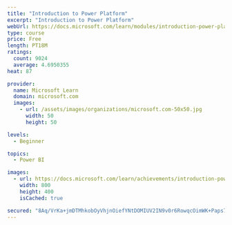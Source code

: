 ```yaml
---
title: "Introduction to Power Platform"
excerpt: "Introduction to Power Platform"
webUrl: https://docs.microsoft.com/learn/modules/introduction-power-platform/
type: course
price: Free
length: PT18M
ratings:
  count: 9024
  average: 4.6950355
heat: 87

provider:
  name: Microsoft Learn
  domain: microsoft.com
  images:
    - url: /assets/images/organizations/microsoft.com-50x50.jpg
      width: 50
      height: 50

levels:
  - Beginner

topics:
  - Power BI

images:
  - url: https://docs.microsoft.com/learn/achievements/introduction-power-platform-social.png
    width: 800
    height: 400
    isCached: true

secured: "8Aq/VrKa+jmDTMhkobOyVhjnOiefYNtDOMIUV2IN9v0r6RowqcOimWK+Paps78pPhwd4obUPENkqvOGajzmp7312KRprcGR85x9FG9BVIRgY0CPqhUv7lU/Msr3SLwo1grhI2P3huf4+wAoLqoqBSHEJaPPbJiiKNBaq30uGVI+OUSZo0eBIxejDG41G+hI7VVYakEDHhMXST5HR2GxIdsxvkE1XkkJHRC8Glak/8YOWo0dpB4h/gMe3c0BDK8eUVWm5+B7/FJr1JkxinlPky1o6oh7i7rT8WVODejt4IVQT3OdKQNHFTCIbe833DtRxoTu1KpANuxp6O/SX+3pvkB8Yj3Kag8GsGuoWGZeAOPvGixs/dnlVRMoWAlNpvDrnzekNnVC1xPXSs4bLNMLVbqwRNamydIk4Ajrafwj+tKc=;Dk6AMJdju97wCQ8PVruXRg=="
---
```


